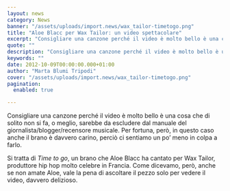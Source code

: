 ```yaml
---
layout: news
category: News
banner: "/assets/uploads/import.news/wax_tailor-timetogo.png"
title: "Aloe Blacc per Wax Tailor: un video spettacolare"
excerpt: "Consigliare una canzone perché il video è molto bello è una cosa che di solito non si fa, o meglio, sarebbe da escludere dal manuale del giornalista/blogger/recensore musicale. Per fortuna, però, in questo caso anche il brano è davvero carino, perciò ci sentiamo un po’ meno in colpa a farlo. Si tratta di Time to [&hellip"
quote: ""
description: "Consigliare una canzone perché il video è molto bello è una cosa che di solito non si fa, o meglio, sarebbe da escludere dal manuale del giornalista/blogger/recensore musicale. Per fortuna, però, in questo caso anche il brano è davvero carino, perciò ci sentiamo un po’ meno in colpa a farlo. Si tratta di Time to [&hellip"
keywords: ""
date: 2012-10-09T00:00:00.000+01:00
author: "Marta Blumi Tripodi"
cover: "/assets/uploads/import.news/wax_tailor-timetogo.png"
pagination:
  enabled: true

---
```


Consigliare una canzone perché il video è molto bello è una cosa che di solito non si fa, o meglio, sarebbe da escludere dal manuale del giornalista/blogger/recensore musicale. Per fortuna, però, in questo caso anche il brano è davvero carino, perciò ci sentiamo un po’ meno in colpa a farlo.

Si tratta di _Time to go_, un brano che Aloe Blacc ha cantato per Wax Tailor, produttore hip hop molto celebre in Francia. Come dicevamo, però, anche se non amate Aloe, vale la pena di ascoltare il pezzo solo per vedere il video, davvero delizioso.

  